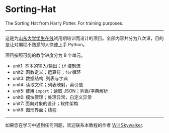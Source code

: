 # Sorting-Hat
The Sorting Hat from Harry Potter. For training purposes.

* * *

这是为[山东大学学生在线](https://www.online.sdu.edu.cn/online2016)试用期培训而设计的项目。全部内容共分为八次课，目的是让对编程不熟悉的人快速上手 Python。

项目按照可能的教学进度分为 8 个单元。
* unit1: 基本的输入/输出；`if` 控制流
* unit2: 函数定义；运算符；`for`循环
* unit3: 数据结构: 列表与字典
* unit4: 读取文件；列表映射，索引值
* unit5: 使用 `import`；读取 JSON；列表/字典解析
* unit6: 模块管理；处理异常，自定义异常
* unit7: 面向对象的设计；软件架构
* unit8: 图形界面；线程

* * *

如果您在学习中遇到任何问题，欢迎联系本教程的作者 [Will Skywalker](https://willskywalker.com).
